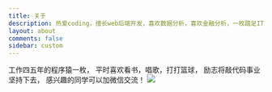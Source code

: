 ```yaml
---
title: 关于
description: 热爱coding，擅长web后端开发，喜欢数据分析，喜欢金融分析，一枚踏足IT圈的文艺小青年！
layout: about
comments: false
sidebar: custom
---
```

工作四五年的程序猿一枚，
平时喜欢看书，唱歌，打打篮球，
励志将敲代码事业坚持下去，
感兴趣的同学可以加微信交流！
![](/images/weixin.jpg)